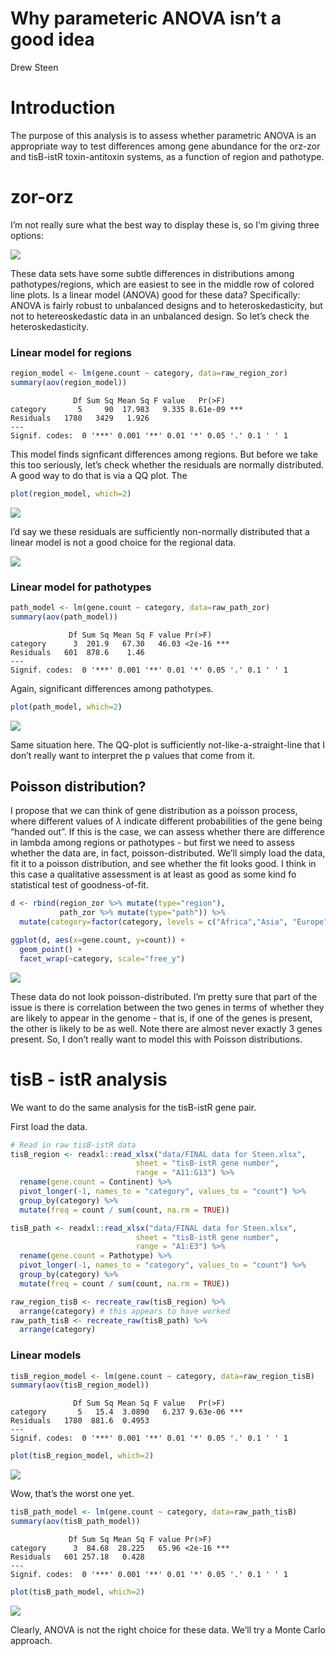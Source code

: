 Why parameteric ANOVA isn’t a good idea
================
Drew Steen

# Introduction

The purpose of this analysis is to assess whether parametric ANOVA is an
appropriate way to test differences among gene abundance for the orz-zor
and tisB-istR toxin-antitoxin systems, as a function of region and
pathotype.

# zor-orz

I’m not really sure what the best way to display these is, so I’m giving
three options:

![](normality_analysis_files/figure-commonmark/unnamed-chunk-3-1.png)

These data sets have some subtle differences in distributions among
pathotypes/regions, which are easiest to see in the middle row of
colored line plots. Is a linear model (ANOVA) good for these data?
Specifically: ANOVA is fairly robust to unbalanced designs and to
heteroskedasticity, but not to hetereoskedastic data in an unbalanced
design. So let’s check the heteroskedasticity.

### Linear model for regions

``` r
region_model <- lm(gene.count ~ category, data=raw_region_zor)
summary(aov(region_model))
```

                  Df Sum Sq Mean Sq F value   Pr(>F)    
    category       5     90  17.983   9.335 8.61e-09 ***
    Residuals   1780   3429   1.926                     
    ---
    Signif. codes:  0 '***' 0.001 '**' 0.01 '*' 0.05 '.' 0.1 ' ' 1

This model finds signficant differences among regions. But before we
take this too seriously, let’s check whether the residuals are normally
distributed. A good way to do that is via a QQ plot. The

``` r
plot(region_model, which=2) 
```

![](normality_analysis_files/figure-commonmark/unnamed-chunk-5-1.png)

I’d say we these residuals are sufficiently non-normally distributed
that a linear model is not a good choice for the regional data.

![](https://64.media.tumblr.com/f8b7a14c2fa304a712b5f92ea14d62f9/tumblr_n41bxrhleZ1rvirvyo1_400.gif)

### Linear model for pathotypes

``` r
path_model <- lm(gene.count ~ category, data=raw_path_zor)
summary(aov(path_model))
```

                 Df Sum Sq Mean Sq F value Pr(>F)    
    category      3  201.9   67.30   46.03 <2e-16 ***
    Residuals   601  878.6    1.46                   
    ---
    Signif. codes:  0 '***' 0.001 '**' 0.01 '*' 0.05 '.' 0.1 ' ' 1

Again, significant differences among pathotypes.

``` r
plot(path_model, which=2)
```

![](normality_analysis_files/figure-commonmark/unnamed-chunk-7-1.png)

Same situation here. The QQ-plot is sufficiently
not-like-a-straight-line that I don’t really want to interpret the p
values that come from it.

## Poisson distribution?

I propose that we can think of gene distribution as a poisson process,
where different values of $\lambda$ indicate different probabilities of
the gene being “handed out”. If this is the case, we can assess whether
there are difference in lambda among regions or pathotypes - but first
we need to assess whether the data are, in fact, poisson-distributed.
We’ll simply load the data, fit it to a poisson distribution, and see
whether the fit looks good. I think in this case a qualitative
assessment is at least as good as some kind fo statistical test of
goodness-of-fit.

``` r
d <- rbind(region_zor %>% mutate(type="region"),
           path_zor %>% mutate(type="path")) %>%
  mutate(category=factor(category, levels = c("Africa","Asia", "Europe", "North America", "Oceania", "South America", "pa", "healthy", "intestinal disease", "urinary disease"), ordere=TRUE))

ggplot(d, aes(x=gene.count, y=count)) + 
  geom_point() + 
  facet_wrap(~category, scale="free_y")
```

![](normality_analysis_files/figure-commonmark/unnamed-chunk-8-1.png)

These data do not look poisson-distributed. I’m pretty sure that part of
the issue is there is correlation between the two genes in terms of
whether they are likely to appear in the genome - that is, if one of the
genes is present, the other is likely to be as well. Note there are
almost never exactly 3 genes present. So, I don’t really want to model
this with Poisson distributions.

# tisB - istR analysis

We want to do the same analysis for the tisB-istR gene pair.

First load the data.

``` r
# Read in raw tisB-istR data
tisB_region <- readxl::read_xlsx("data/FINAL data for Steen.xlsx", 
                            sheet = "tisB-istR gene number",
                            range = "A11:G13") %>%
  rename(gene.count = Continent) %>%
  pivot_longer(-1, names_to = "category", values_to = "count") %>%
  group_by(category) %>%
  mutate(freq = count / sum(count, na.rm = TRUE))

tisB_path <- readxl::read_xlsx("data/FINAL data for Steen.xlsx", 
                            sheet = "tisB-istR gene number",
                            range = "A1:E3") %>%
  rename(gene.count = Pathotype) %>%
  pivot_longer(-1, names_to = "category", values_to = "count") %>%
  group_by(category) %>%
  mutate(freq = count / sum(count, na.rm = TRUE))

raw_region_tisB <- recreate_raw(tisB_region) %>%
  arrange(category) # this appears to have worked
raw_path_tisB <- recreate_raw(tisB_path) %>%
  arrange(category)
```

### Linear models

``` r
tisB_region_model <- lm(gene.count ~ category, data=raw_region_tisB)
summary(aov(tisB_region_model))
```

                  Df Sum Sq Mean Sq F value   Pr(>F)    
    category       5   15.4  3.0890   6.237 9.63e-06 ***
    Residuals   1780  881.6  0.4953                     
    ---
    Signif. codes:  0 '***' 0.001 '**' 0.01 '*' 0.05 '.' 0.1 ' ' 1

``` r
plot(tisB_region_model, which=2)
```

![](normality_analysis_files/figure-commonmark/unnamed-chunk-12-1.png)

Wow, that’s the worst one yet.

``` r
tisB_path_model <- lm(gene.count ~ category, data=raw_path_tisB)
summary(aov(tisB_path_model))
```

                 Df Sum Sq Mean Sq F value Pr(>F)    
    category      3  84.68  28.225   65.96 <2e-16 ***
    Residuals   601 257.18   0.428                   
    ---
    Signif. codes:  0 '***' 0.001 '**' 0.01 '*' 0.05 '.' 0.1 ' ' 1

``` r
plot(tisB_path_model, which=2)
```

![](normality_analysis_files/figure-commonmark/unnamed-chunk-14-1.png)

Clearly, ANOVA is not the right choice for these data. We’ll try a Monte
Carlo approach.
